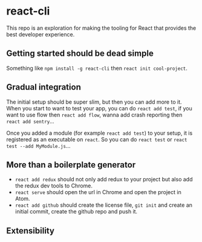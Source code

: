 # react-cli

This repo is an exploration for making the tooling for React that provides the best developer experience.


## Getting started should be dead simple

Something like `npm install -g react-cli` then `react init cool-project`.

## Gradual integration

The initial setup should be super slim, but then you can add more to it. When you start to want to test your app, you can do `react add test`, if you want to use flow then `react add flow`, wanna add crash reporting then `react add sentry`...

Once you added a module (for example `react add test`) to your setup, it is registered as an executable on `react`. So you can do `react test` or `react test --add MyModule.js`...

## More than a boilerplate generator

- `react add redux` should not only add redux to your project but also add the redux dev tools to Chrome.
- `react serve` should open the url in Chrome and open the project in Atom.
- `react add github` should create the license file, `git init` and create an initial commit, create the github repo and push it.

## Extensibility

